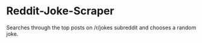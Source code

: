 # Reddit-Joke-Scraper

Searches through the top posts on /r/jokes subreddit and chooses a random joke.